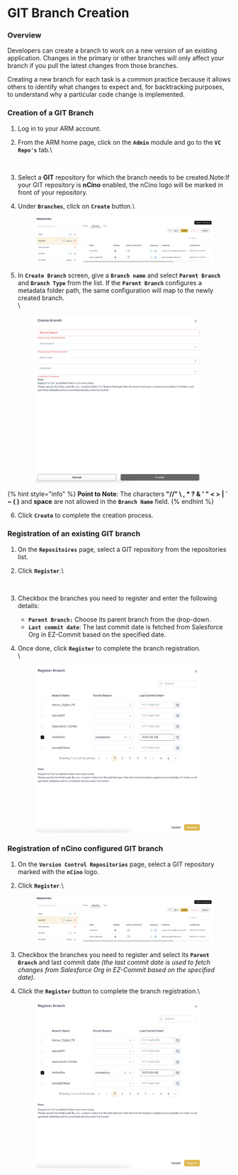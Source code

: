 # GIT Branch Creation

### Overview <a href="#overview" id="overview"></a>

Developers can create a branch to work on a new version of an existing application. Changes in the primary or other branches will only affect your branch if you pull the latest changes from those branches.&#x20;

Creating a new branch for each task is a common practice because it allows others to identify what changes to expect and, for backtracking purposes, to understand why a particular code change is implemented.

### Creation of a GIT Branch <a href="#creation-of-a-git-branch" id="creation-of-a-git-branch"></a>

1. Log in to your ARM account.
2.  From the ARM home page, click on the **`Admin`** module and go to the **`VC Repo's`** tab.\


    <figure><img src="../../../../.gitbook/assets/Screenshot 2025-08-16 at 8.27.09 PM (1).png" alt="" width="232"><figcaption></figcaption></figure>
3. Select a **GIT** repository for which the branch needs to be created.Note:If your GIT repository is **nCino** enabled, the nCino logo will be marked in front of your repository.&#x20;
4.  Under **`Branches`**, click on **`Create`** button.\


    <figure><img src="../../../../.gitbook/assets/image (19).png" alt=""><figcaption></figcaption></figure>
5.  In **`Create Branch`** screen, give a **`Branch name`** and select **`Parent Branch`** and **`Branch Type`** from the list. If the **`Parent Branch`** configures a metadata folder path, the same configuration will map to the newly created branch.\
    \


    <figure><img src="../../../../.gitbook/assets/image (22).png" alt="" width="375"><figcaption></figcaption></figure>

{% hint style="info" %}
**Point to Note**: The characters **"//" \ , \* ? & ' " < > | \` \~ ( )** and **space** are not allowed in the **`Branch Name`** field.
{% endhint %}

6. Click **`Create`** to complete the creation process.

### Registration of an existing GIT branch <a href="#registration-of-an-existing-git-branch" id="registration-of-an-existing-git-branch"></a>

1. On the **`Repositoires`** page, select a GIT repository from the repositories list.
2.  Click **`Register`**.\


    <figure><img src="../../../../.gitbook/assets/Screenshot 2025-08-16 at 9.00.25 PM (2).png" alt="" width="563"><figcaption></figcaption></figure>
3. Checkbox the branches you need to register and enter the following details:
   * **`Parent Branch:`** Choose its parent branch from the drop-down.
   * **`Last commit date`**: The last commit date is fetched from Salesforce Org in EZ-Commit based on the specified date.
4.  Once done, click **`Register`** to complete the branch registration.\
    \


    <figure><img src="../../../../.gitbook/assets/image (23).png" alt="" width="375"><figcaption></figcaption></figure>

### Registration of nCino configured GIT branch <a href="#registration-of-ncino-configured-git-branch" id="registration-of-ncino-configured-git-branch"></a>

1. On the **`Version Control Repositories`** page, select a GIT repository marked with the **`nCino`** logo.
2.  Click **`Register`**.\


    <figure><img src="../../../../.gitbook/assets/image (19).png" alt=""><figcaption></figcaption></figure>
3. Checkbox the branches you need to register and select its **`Parent Branch`** and last commit date _(the last commit date is used to fetch changes from Salesforce Org in EZ-Commit based on the specified date)._
4.  Click the **`Register`** button to complete the branch registration.\


    <figure><img src="../../../../.gitbook/assets/image (23).png" alt="" width="375"><figcaption></figcaption></figure>



